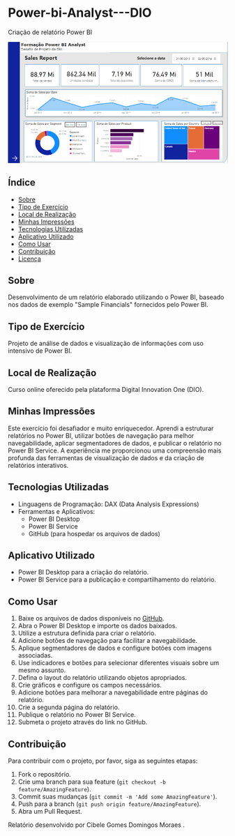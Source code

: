 # Power-bi-Analyst---DIO

Criação de relatório Power BI

![Imagem da formação do Power BI](image/formacaopowerbi.png)


## Índice

- [Sobre](#sobre)
- [Tipo de Exercício](#tipo-de-exercício)
- [Local de Realização](#local-de-realização)
- [Minhas Impressões](#minhas-impressões)
- [Tecnologias Utilizadas](#tecnologias-utilizadas)
- [Aplicativo Utilizado](#aplicativo-utilizado)
- [Como Usar](#como-usar)
- [Contribuição](#contribuição)
- [Licença](#licença)

## Sobre

Desenvolvimento de um relatório elaborado utilizando o Power BI, baseado nos dados de exemplo "Sample Financials" fornecidos pelo Power BI.

## Tipo de Exercício

Projeto de análise de dados e visualização de informações com uso intensivo de Power BI.

## Local de Realização

Curso online oferecido pela plataforma Digital Innovation One (DIO).

## Minhas Impressões

Este exercício foi desafiador e muito enriquecedor. Aprendi a estruturar relatórios no Power BI, utilizar botões de navegação para melhor navegabilidade, aplicar segmentadores de dados, e publicar o relatório no Power BI Service. A experiência me proporcionou uma compreensão mais profunda das ferramentas de visualização de dados e da criação de relatórios interativos.

## Tecnologias Utilizadas

- Linguagens de Programação: DAX (Data Analysis Expressions)
- Ferramentas e Aplicativos: 
  - Power BI Desktop
  - Power BI Service
  - GitHub (para hospedar os arquivos de dados)

## Aplicativo Utilizado

- Power BI Desktop para a criação do relatório.
- Power BI Service para a publicação e compartilhamento do relatório.

## Como Usar

1. Baixe os arquivos de dados disponíveis no [GitHub](https://github.com/cibelemoraes/Power-bi-Analyst---DIO).
2. Abra o Power BI Desktop e importe os dados baixados.
3. Utilize a estrutura definida para criar o relatório.
4. Adicione botões de navegação para facilitar a navegabilidade.
5. Aplique segmentadores de dados e configure botões com imagens associadas.
6. Use indicadores e botões para selecionar diferentes visuais sobre um mesmo assunto.
7. Defina o layout do relatório utilizando objetos apropriados.
8. Crie gráficos e configure os campos necessários.
9. Adicione botões para melhorar a navegabilidade entre páginas do relatório.
10. Crie a segunda página do relatório.
11. Publique o relatório no Power BI Service.
12. Submeta o projeto através do link no GitHub.

## Contribuição

Para contribuir com o projeto, por favor, siga as seguintes etapas:

1. Fork o repositório.
2. Crie uma branch para sua feature (`git checkout -b feature/AmazingFeature`).
3. Commit suas mudanças (`git commit -m 'Add some AmazingFeature'`).
4. Push para a branch (`git push origin feature/AmazingFeature`).
5. Abra um Pull Request.


Relatório desenvolvido por Cibele Gomes Domingos Moraes .

